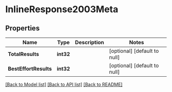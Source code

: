 # InlineResponse2003Meta

## Properties
Name | Type | Description | Notes
------------ | ------------- | ------------- | -------------
**TotalResults** | **int32** |  | [optional] [default to null]
**BestEffortResults** | **int32** |  | [optional] [default to null]

[[Back to Model list]](../README.md#documentation-for-models) [[Back to API list]](../README.md#documentation-for-api-endpoints) [[Back to README]](../README.md)

